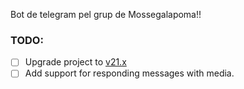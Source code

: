 Bot de telegram pel grup de Mossegalapoma!!

### TODO:
- [ ] Upgrade project to [ v21.x](https://docs.python-telegram-bot.org/en/stable/index.html)
- [ ] Add support for responding messages with media.
